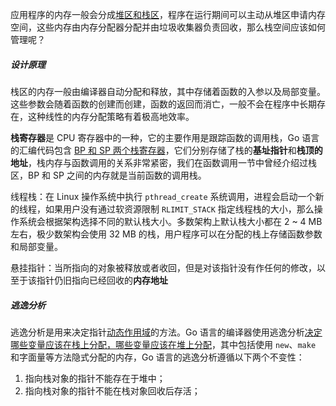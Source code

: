 应用程序的内存一般会分成<u>堆区和栈区</u>，程序在运行期间可以主动从堆区申请内存空间，这些内存由内存分配器分配并由垃圾收集器负责回收，那么栈空间应该如何管理呢？

##### 设计原理

栈区的内存一般由编译器自动分配和释放，其中存储着函数的入参以及局部变量。这些参数会随着函数的创建而创建，函数的返回而消亡，一般不会在程序中长期存在，这种线性的内存分配策略有着极高地效率。

**栈寄存器**是 CPU 寄存器中的一种，它的主要作用是跟踪函数的调用栈，Go 语言的汇编代码包含 <u>BP 和 SP 两个栈寄存器</u>，它们分别存储了栈的**基址指针**和**栈顶的地址**，栈内存与函数调用的关系非常紧密，我们在函数调用一节中曾经介绍过栈区，BP 和 SP 之间的内存就是当前函数的调用栈。

线程栈：在 Linux 操作系统中执行 `pthread_create` 系统调用，进程会启动一个新的线程，如果用户没有通过软资源限制 `RLIMIT_STACK` 指定线程栈的大小，那么操作系统会根据架构选择不同的默认栈大小。多数架构上默认栈大小都在 2 ~ 4 MB 左右，极少数架构会使用 32 MB 的栈，用户程序可以在分配的栈上存储函数参数和局部变量。

悬挂指针：当所指向的对象被释放或者收回，但是对该指针没有作任何的修改，以至于该指针仍旧指向已经回收的**内存地址**



##### 逃逸分析

逃逸分析是用来决定指针<u>动态作用域</u>的方法。Go 语言的编译器使用逃逸分析<u>决定哪些变量应该在栈上分配，哪些变量应该在堆上分配</u>，其中包括使用 `new`、`make` 和字面量等方法隐式分配的内存，Go 语言的逃逸分析遵循以下两个不变性：

1.  指向栈对象的指针不能存在于堆中；
2.  指向栈对象的指针不能在栈对象回收后存活；

